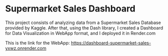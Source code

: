 # Supermarket Sales Dashboard

 This project consists of analyzing data from a Supermarket Sales Database provided by Kaggle.
 After that, using the Dash library, I created a Dashboard for Data Visualization in WebApp format, and I deployed it in Render.com
 
 This is the link for the WebApp: https://dashboard-supermarket-sales-yxwz.onrender.com

 
